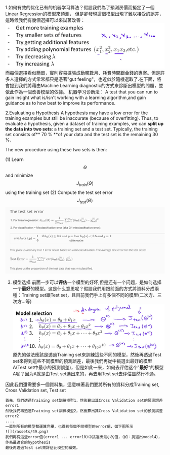 1.如何有效的优化已有的机器学习算法？假設我們為了預測房價而擬定了一個Linear Regression的模型來預測，
但是卻發現這個模型出現了難以接受的誤差，這時候我們有幾個選擇可以來試著改善：
![](/机器学习/images/46.png)
而每個選擇看似簡單，實則容易擴張成動輒數月、耗費時間跟金錢的專案。但是許多人選擇的方式常常都只是憑著"gut feeling"，也近似於隨機選取了.在下面，將會提到我們將藉由Machine Learning diagnostic的方式來診斷出模型的問題，並依此作為一個改善模型的依據。
机器学习诊断法：
A test that you can run to gain insight what is/isn't working with a learning algorithm,and gain guidance as to how best to improve its performance.

2.Evaluating a Hypothesis
A hypothesis may have a low error for the training examples but still be inaccurate (because of overfitting). Thus, to evaluate a hypothesis, given a dataset of training examples, we can **split up the data into two sets**: a training set and a test set. Typically, the training set consists of** 70 % **of your data and the test set is the remaining 30 %.

The new procedure using these two sets is then:

  (1) Learn $$\Theta$$ and minimize $$J_{train}(\Theta)$$ using the training set
  (2) Compute the test set error $$J_{test}(\Theta)$$
![](/机器学习/images/47.png)

3. 模型选择
前面一步可以**评估**一个模型的好坏,但是还有一个问题，是如何选择一个**最好**的模型。这是什么意思呢？假設我們用跟前面的方式將資料分成兩種：Training set跟Test set，且目前我們手上有多個不同的模型(二次方、三次方...等)
![](/assets/48.png)
原先的做法應該是透過Training set來訓練這些不同的模型，然後再透過Test set來得到這些不同模型的預測誤差，最後我們再從中挑選出最好的模型A(Test set中最小的預測誤差)，但是如此一来，如何去评估这个”**最好**“的模型A呢？因为A就是由Test set选出来的，再去用Test set去评估显然行不通。

  因此我們還需要多一個資料集，這意味著我們要將所有的資料分成Training set, Cross Validation set, Test set

    首先，我們透過Training set訓練模型1，然後算出其Cross Validation set的預測誤差error1
    然後我們再透過Training set訓練模型2，然後算出其Cross Validation set的預測誤差error2
    ....
    一直到所有的模型都運算完畢，也得到每個不同模型的error值，如下图所示
    ![](/assets/49.png)
    我們再從這些error值(error1 ... error10)中挑選出最小的值，（如：挑選出model4），作為最適合的hypothesis
    最後再透過Test set來評估此模型的績效。